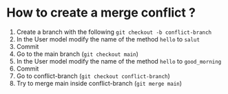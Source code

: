 # How to create a merge conflict ?

1. Create a branch with the following `git checkout -b conflict-branch`
2. In the User model modify the name of the method `hello` to `salut`
3. Commit
4. Go to the main branch (`git checkout main`)
5. In the User model modify the name of the method `hello` to `good_morning`
6. Commit
7. Go to conflict-branch (`git checkout conflict-branch`)
8. Try to merge main inside conflict-branch (`git merge main`)
